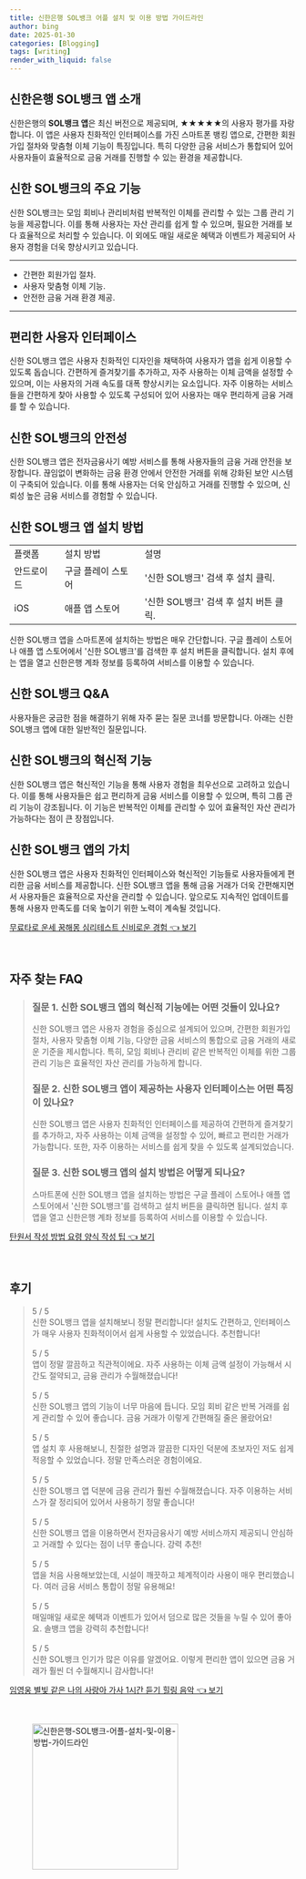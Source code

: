 ```yaml
---
title: 신한은행 SOL뱅크 어플 설치 및 이용 방법 가이드라인
author: bing
date: 2025-01-30
categories: [Blogging]
tags: [writing]
render_with_liquid: false
---
```



<h2 id='신한은행 앱 소개'>신한은행 SOL뱅크 앱 소개</h2>

<p>신한은행의 <b>SOL뱅크 앱</b>은 최신 버전으로 제공되며, ★★★★★의 사용자 평가를 자랑합니다. 이 앱은 사용자 친화적인 인터페이스를 가진 스마트폰 뱅킹 앱으로, 간편한 회원가입 절차와 맞춤형 이체 기능이 특징입니다. 특히 다양한 금융 서비스가 통합되어 있어 사용자들이 효율적으로 금융 거래를 진행할 수 있는 환경을 제공합니다.</p>

<h2 id='주요 기능'>신한 SOL뱅크의 주요 기능</h2>

<p>신한 SOL뱅크는 모임 회비나 관리비처럼 반복적인 이체를 관리할 수 있는 그룹 관리 기능을 제공합니다. 이를 통해 사용자는 자산 관리를 쉽게 할 수 있으며, 필요한 거래를 보다 효율적으로 처리할 수 있습니다. 이 외에도 매일 새로운 혜택과 이벤트가 제공되어 사용자 경험을 더욱 향상시키고 있습니다.</p>

<hr />

<ul>
    <li>간편한 회원가입 절차.</li>
    <li>사용자 맞춤형 이체 기능.</li>
    <li>안전한 금융 거래 환경 제공.</li>
</ul>

<hr />

<h2 id='사용자 인터페이스'>편리한 사용자 인터페이스</h2>

<p>신한 SOL뱅크 앱은 사용자 친화적인 디자인을 채택하여 사용자가 앱을 쉽게 이용할 수 있도록 돕습니다. 간편하게 즐겨찾기를 추가하고, 자주 사용하는 이체 금액을 설정할 수 있으며, 이는 사용자의 거래 속도를 대폭 향상시키는 요소입니다. 자주 이용하는 서비스들을 간편하게 찾아 사용할 수 있도록 구성되어 있어 사용자는 매우 편리하게 금융 거래를 할 수 있습니다.</p>

<h2 id='안전성'>신한 SOL뱅크의 안전성</h2>

<p>신한 SOL뱅크 앱은 전자금융사기 예방 서비스를 통해 사용자들의 금융 거래 안전을 보장합니다. 끊임없이 변화하는 금융 환경 안에서 안전한 거래를 위해 강화된 보안 시스템이 구축되어 있습니다. 이를 통해 사용자는 더욱 안심하고 거래를 진행할 수 있으며, 신뢰성 높은 금융 서비스를 경험할 수 있습니다.</p>

<h2 id='앱 설치 방법'>신한 SOL뱅크 앱 설치 방법</h2>

<table>
    <tr>
        <td>플랫폼</td>
        <td>설치 방법</td>
        <td>설명</td>
    </tr>
    <tr>
        <td>안드로이드</td>
        <td>구글 플레이 스토어</td>
        <td>'신한 SOL뱅크' 검색 후 설치 클릭.</td>
    </tr>
    <tr>
        <td>iOS</td>
        <td>애플 앱 스토어</td>
        <td>'신한 SOL뱅크' 검색 후 설치 버튼 클릭.</td>
    </tr>
</table>

<p>신한 SOL뱅크 앱을 스마트폰에 설치하는 방법은 매우 간단합니다. 구글 플레이 스토어나 애플 앱 스토어에서 '신한 SOL뱅크'를 검색한 후 설치 버튼을 클릭합니다. 설치 후에는 앱을 열고 신한은행 계좌 정보를 등록하여 서비스를 이용할 수 있습니다.</p>

<h2 id='자주 묻는 질문'>신한 SOL뱅크 Q&A</h2>

<p>사용자들은 궁금한 점을 해결하기 위해 자주 묻는 질문 코너를 방문합니다. 아래는 신한 SOL뱅크 앱에 대한 일반적인 질문입니다.</p>

<h2 id='혁신적 기능'>신한 SOL뱅크의 혁신적 기능</h2>

<p>신한 SOL뱅크 앱은 혁신적인 기능을 통해 사용자 경험을 최우선으로 고려하고 있습니다. 이를 통해 사용자들은 쉽고 편리하게 금융 서비스를 이용할 수 있으며, 특히 그룹 관리 기능이 강조됩니다. 이 기능은 반복적인 이체를 관리할 수 있어 효율적인 자산 관리가 가능하다는 점이 큰 장점입니다.</p>

<h2 id='결론'>신한 SOL뱅크 앱의 가치</h2>

<p>신한 SOL뱅크 앱은 사용자 친화적인 인터페이스와 혁신적인 기능들로 사용자들에게 편리한 금융 서비스를 제공합니다. 신한 SOL뱅크 앱을 통해 금융 거래가 더욱 간편해지면서 사용자들은 효율적으로 자산을 관리할 수 있습니다. 앞으로도 지속적인 업데이트를 통해 사용자 만족도를 더욱 높이기 위한 노력이 계속될 것입니다.</p>


<p><a class="click-button" title="무료타로 운세 꿈해몽 심리테스트 신비로운 경험" href="https://greenforu.github.io/posts/%EB%AC%B4%EB%A3%8C%ED%83%80%EB%A1%9C-%EC%9A%B4%EC%84%B8-%EA%BF%88%ED%95%B4%EB%AA%BD-%EC%8B%AC%EB%A6%AC%ED%85%8C%EC%8A%A4%ED%8A%B8-%EC%8B%A0%EB%B9%84%EB%A1%9C%EC%9A%B4-%EA%B2%BD%ED%97%98/" rel="dofollow">무료타로 운세 꿈해몽 심리테스트 신비로운 경험 👈 보기</a></p><br>
<h2 id='자주_찾는_FAQ'>자주 찾는 FAQ</h2>
<div itemscope="" itemtype="https://schema.org/FAQPage"> 
<blockquote> 
<div itemscope="" itemprop="mainEntity" itemtype="https://schema.org/Question"> 
<h3 itemprop="name">질문 1. 신한 SOL뱅크 앱의 혁신적 기능에는 어떤 것들이 있나요?</h3> 
<div itemscope="" itemprop="acceptedAnswer" itemtype="https://schema.org/Answer"> 
<span itemprop="text"> 
<p>신한 SOL뱅크 앱은 사용자 경험을 중심으로 설계되어 있으며, 간편한 회원가입 절차, 사용자 맞춤형 이체 기능, 다양한 금융 서비스의 통합으로 금융 거래의 새로운 기준을 제시합니다. 특히, 모임 회비나 관리비 같은 반복적인 이체를 위한 그룹 관리 기능은 효율적인 자산 관리를 가능하게 합니다.</p> 
</span> 
</div> 
</div> 

<div itemscope="" itemprop="mainEntity" itemtype="https://schema.org/Question"> 
<h3 itemprop="name">질문 2. 신한 SOL뱅크 앱이 제공하는 사용자 인터페이스는 어떤 특징이 있나요?</h3> 
<div itemscope="" itemprop="acceptedAnswer" itemtype="https://schema.org/Answer"> 
<span itemprop="text"> 
<p>신한 SOL뱅크 앱은 사용자 친화적인 인터페이스를 제공하여 간편하게 즐겨찾기를 추가하고, 자주 사용하는 이체 금액을 설정할 수 있어, 빠르고 편리한 거래가 가능합니다. 또한, 자주 이용하는 서비스를 쉽게 찾을 수 있도록 설계되었습니다.</p> 
</span> 
</div> 
</div> 

<div itemscope="" itemprop="mainEntity" itemtype="https://schema.org/Question"> 
<h3 itemprop="name">질문 3. 신한 SOL뱅크 앱의 설치 방법은 어떻게 되나요?</h3> 
<div itemscope="" itemprop="acceptedAnswer" itemtype="https://schema.org/Answer"> 
<span itemprop="text"> 
<p>스마트폰에 신한 SOL뱅크 앱을 설치하는 방법은 구글 플레이 스토어나 애플 앱 스토어에서 '신한 SOL뱅크'를 검색하고 설치 버튼을 클릭하면 됩니다. 설치 후 앱을 열고 신한은행 계좌 정보를 등록하여 서비스를 이용할 수 있습니다.</p> 
</span> 
</div> 
</div> 
</blockquote> 
</div>
<p><a class="click-button" title="탄원서 작성 방법 요령 양식 작성 팁" href="https://greenforu.github.io/posts/%ED%83%84%EC%9B%90%EC%84%9C-%EC%9E%91%EC%84%B1-%EB%B0%A9%EB%B2%95-%EC%9A%94%EB%A0%B9-%EC%96%91%EC%8B%9D-%EC%9E%91%EC%84%B1-%ED%8C%81/" rel="dofollow">탄원서 작성 방법 요령 양식 작성 팁 👈 보기</a></p><br>
<h2 id='후기'>후기</h2>
<div itemscope itemtype="https://schema.org/Product">
  <blockquote>
  <div itemprop="review" itemscope itemtype="https://schema.org/Review">
      <div itemprop="reviewRating" itemscope itemtype="https://schema.org/Rating"> <span itemprop="ratingValue">5</span> / <span itemprop="bestRating">5</span> </div>
      <span itemprop="reviewBody">신한 SOL뱅크 앱을 설치해보니 정말 편리합니다! 설치도 간편하고, 인터페이스가 매우 사용자 친화적이어서 쉽게 사용할 수 있었습니다. 추천합니다!</span>
  </div>
  <br>
  <div itemprop="review" itemscope itemtype="https://schema.org/Review">
      <div itemprop="reviewRating" itemscope itemtype="https://schema.org/Rating"> <span itemprop="ratingValue">5</span> / <span itemprop="bestRating">5</span> </div>
      <span itemprop="reviewBody">앱이 정말 깔끔하고 직관적이에요. 자주 사용하는 이체 금액 설정이 가능해서 시간도 절약되고, 금융 관리가 수월해졌습니다!</span>
  </div>
  <br>
  <div itemprop="review" itemscope itemtype="https://schema.org/Review">
      <div itemprop="reviewRating" itemscope itemtype="https://schema.org/Rating"> <span itemprop="ratingValue">5</span> / <span itemprop="bestRating">5</span> </div>
      <span itemprop="reviewBody">신한 SOL뱅크 앱의 기능이 너무 마음에 듭니다. 모임 회비 같은 반복 거래를 쉽게 관리할 수 있어 좋습니다. 금융 거래가 이렇게 간편해질 줄은 몰랐어요!</span>
  </div>
  <br>
  <div itemprop="review" itemscope itemtype="https://schema.org/Review">
      <div itemprop="reviewRating" itemscope itemtype="https://schema.org/Rating"> <span itemprop="ratingValue">5</span> / <span itemprop="bestRating">5</span> </div>
      <span itemprop="reviewBody">앱 설치 후 사용해보니, 친절한 설명과 깔끔한 디자인 덕분에 초보자인 저도 쉽게 적응할 수 있었습니다. 정말 만족스러운 경험이에요.</span>
  </div>
  <br>
  <div itemprop="review" itemscope itemtype="https://schema.org/Review">
      <div itemprop="reviewRating" itemscope itemtype="https://schema.org/Rating"> <span itemprop="ratingValue">5</span> / <span itemprop="bestRating">5</span> </div>
      <span itemprop="reviewBody">신한 SOL뱅크 앱 덕분에 금융 관리가 훨씬 수월해졌습니다. 자주 이용하는 서비스가 잘 정리되어 있어서 사용하기 정말 좋습니다!</span>
  </div>
  <br>
  <div itemprop="review" itemscope itemtype="https://schema.org/Review">
      <div itemprop="reviewRating" itemscope itemtype="https://schema.org/Rating"> <span itemprop="ratingValue">5</span> / <span itemprop="bestRating">5</span> </div>
      <span itemprop="reviewBody">신한 SOL뱅크 앱을 이용하면서 전자금융사기 예방 서비스까지 제공되니 안심하고 거래할 수 있다는 점이 너무 좋습니다. 강력 추천!</span>
  </div>
  <br>
  <div itemprop="review" itemscope itemtype="https://schema.org/Review">
      <div itemprop="reviewRating" itemscope itemtype="https://schema.org/Rating"> <span itemprop="ratingValue">5</span> / <span itemprop="bestRating">5</span> </div>
      <span itemprop="reviewBody">앱을 처음 사용해보았는데, 시설이 깨끗하고 체계적이라 사용이 매우 편리했습니다. 여러 금융 서비스 통합이 정말 유용해요!</span>
  </div>
  <br>
  <div itemprop="review" itemscope itemtype="https://schema.org/Review">
      <div itemprop="reviewRating" itemscope itemtype="https://schema.org/Rating"> <span itemprop="ratingValue">5</span> / <span itemprop="bestRating">5</span> </div>
      <span itemprop="reviewBody">매일매일 새로운 혜택과 이벤트가 있어서 덤으로 많은 것들을 누릴 수 있어 좋아요. 솔뱅크 앱을 강력히 추천합니다!</span>
  </div>
  <br>
  <div itemprop="review" itemscope itemtype="https://schema.org/Review">
      <div itemprop="reviewRating" itemscope itemtype="https://schema.org/Rating"> <span itemprop="ratingValue">5</span> / <span itemprop="bestRating">5</span> </div>
      <span itemprop="reviewBody">신한 SOL뱅크 인기가 많은 이유를 알겠어요. 이렇게 편리한 앱이 있으면 금융 거래가 훨씬 더 수월해지니 감사합니다!</span>
  </div>
  </blockquote>
</div>
<p><a class="click-button" title="임영웅 별빛 같은 나의 사랑아 가사 1시간 듣기 힐링 음악" href="https://greenforu.github.io/posts/%EC%9E%84%EC%98%81%EC%9B%85-%EB%B3%84%EB%B9%9B-%EA%B0%99%EC%9D%80-%EB%82%98%EC%9D%98-%EC%82%AC%EB%9E%91%EC%95%84-%EA%B0%80%EC%82%AC-1%EC%8B%9C%EA%B0%84-%EB%93%A3%EA%B8%B0-%ED%9E%90%EB%A7%81-%EC%9D%8C%EC%95%85/" rel="dofollow">임영웅 별빛 같은 나의 사랑아 가사 1시간 듣기 힐링 음악 👈 보기</a></p><br>
<figure class="image"><img src="https://greenforu.github.io/assets/img/thumbnail/신한은행-SOL뱅크-어플-설치-및-이용-방법-가이드라인.webp" alt="신한은행-SOL뱅크-어플-설치-및-이용-방법-가이드라인" width="256" height="256"></figure>